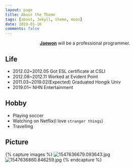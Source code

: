 ```yaml
---
layout: page
title: About the Theme
tags: [about, Jekyll, theme, moon]
date: 2019-01-16
comments: false
---
```

    
<center><a href="http://jasone-jaewon.github.io/"><b>Jaewon</b></a> will be a professional programmer.</center>

## Life
* 2012.02~2012.05 Got ESL certificate at CSLI
* 2012.08~2012.11 Worked at Evident Point
* 2011.03~2019.02(Expected) Graduated Hongik Univ
* 2019.01~ NHN Entertainment

## Hobby
* Playing soccer
* Watching on Netflix(I love `stranger things`)
* Travelling

## Picture

{% capture images %}
    ![1547636679.093643.jpg](/files/2393546979903237468)
    ![1547636860.846259.jpg](/files/2393547054861520872)
{% endcapture %}